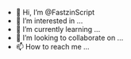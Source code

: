 - 👋 Hi, I’m @FastzinScript
- 👀 I’m interested in ...
- 🌱 I’m currently learning ...
- 💞️ I’m looking to collaborate on ...
- 📫 How to reach me ...

<!---
FastzinScript/FastzinScript is a ✨ special ✨ repository because its `README.md` (this file) appears on your GitHub profile.
You can click the Preview link to take a look at your changes.
--->
